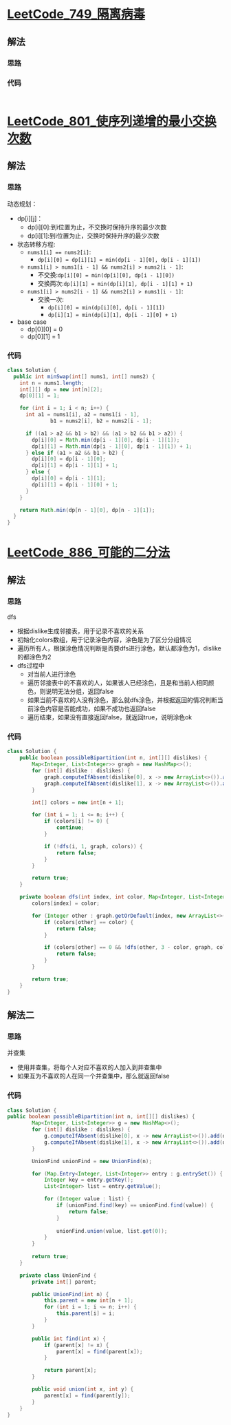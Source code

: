 # [LeetCode_749_隔离病毒](https://leetcode.cn/problems/contain-virus/)
## 解法
### 思路

### 代码
```java

```
# [LeetCode_801_使序列递增的最小交换次数](https://leetcode.cn/problems/minimum-swaps-to-make-sequences-increasing/)
## 解法
### 思路
动态规划：
- dp[i][j]：
  - dp[i][0]:到i位置为止，不交换时保持升序的最少次数
  - dp[i][1]:到i位置为止，交换时保持升序的最少次数
- 状态转移方程:
  - `nums1[i] == nums2[i]`:
    - `dp[i][0] = dp[i][1] = min(dp[i - 1][0], dp[i - 1][1])`
  - `nums1[i] > nums1[i - 1] && nums2[i] > nums2[i - 1]`:
    - 不交换:`dp[i][0] = min(dp[i][0], dp[i - 1][0])`
    - 交换两次:`dp[i][1] = min(dp[i][1], dp[i - 1][1] + 1)`
  - `nums1[i] > nums2[i - 1] && nums2[i] > nums1[i - 1]`:
    - 交换一次:
      - `dp[i][0] = min(dp[i][0], dp[i - 1][1])`
      - `dp[i][1] = min(dp[i][1], dp[i - 1][0] + 1)`
- base case
  - dp[0][0] = 0
  - dp[0][1] = 1
### 代码
```java
class Solution {
  public int minSwap(int[] nums1, int[] nums2) {
    int n = nums1.length;
    int[][] dp = new int[n][2];
    dp[0][1] = 1;

    for (int i = 1; i < n; i++) {
      int a1 = nums1[i], a2 = nums1[i - 1],
              b1 = nums2[i], b2 = nums2[i - 1];

      if ((a1 > a2 && b1 > b2) && (a1 > b2 && b1 > a2)) {
        dp[i][0] = Math.min(dp[i - 1][0], dp[i - 1][1]);
        dp[i][1] = Math.min(dp[i - 1][0], dp[i - 1][1]) + 1;
      } else if (a1 > a2 && b1 > b2) {
        dp[i][0] = dp[i - 1][0];
        dp[i][1] = dp[i - 1][1] + 1;
      } else {
        dp[i][0] = dp[i - 1][1];
        dp[i][1] = dp[i - 1][0] + 1;
      }
    }

    return Math.min(dp[n - 1][0], dp[n - 1][1]);
  }
}
```
# [LeetCode_886_可能的二分法](https://leetcode.cn/problems/possible-bipartition/)
## 解法
### 思路
dfs
- 根据dislike生成邻接表，用于记录不喜欢的关系
- 初始化colors数组，用于记录涂色内容，涂色是为了区分分组情况
- 遍历所有人，根据涂色情况判断是否要dfs进行涂色，默认都涂色为1，dislike的都涂色为2
- dfs过程中
  - 对当前人进行涂色
  - 遍历邻接表中的不喜欢的人，如果该人已经涂色，且是和当前人相同颜色，则说明无法分组，返回false
  - 如果当前不喜欢的人没有涂色，那么就dfs涂色，并根据返回的情况判断当前涂色内容是否能成功，如果不成功也返回false
  - 遍历结束，如果没有直接返回false，就返回true，说明涂色ok
### 代码
```java
class Solution {
    public boolean possibleBipartition(int n, int[][] dislikes) {
        Map<Integer, List<Integer>> graph = new HashMap<>();
        for (int[] dislike : dislikes) {
            graph.computeIfAbsent(dislike[0], x -> new ArrayList<>()).add(dislike[1]);
            graph.computeIfAbsent(dislike[1], x -> new ArrayList<>()).add(dislike[0]);
        }

        int[] colors = new int[n + 1];

        for (int i = 1; i <= n; i++) {
            if (colors[i] != 0) {
                continue;
            }

            if (!dfs(i, 1, graph, colors)) {
                return false;
            }
        }

        return true;
    }

    private boolean dfs(int index, int color, Map<Integer, List<Integer>> graph, int[] colors) {
        colors[index] = color;

        for (Integer other : graph.getOrDefault(index, new ArrayList<>())) {
            if (colors[other] == color) {
                return false;
            }

            if (colors[other] == 0 && !dfs(other, 3 - color, graph, colors)) {
                return false;
            }
        }

        return true;
    }
}
```
## 解法二
### 思路
并查集
- 使用并查集，将每个人对应不喜欢的人加入到并查集中
- 如果互为不喜欢的人在同一个并查集中，那么就返回false
### 代码
```java
class Solution {
public boolean possibleBipartition(int n, int[][] dislikes) {
        Map<Integer, List<Integer>> g = new HashMap<>();
        for (int[] dislike : dislikes) {
            g.computeIfAbsent(dislike[0], x -> new ArrayList<>()).add(dislike[1]);
            g.computeIfAbsent(dislike[1], x -> new ArrayList<>()).add(dislike[0]);
        }

        UnionFind unionFind = new UnionFind(n);

        for (Map.Entry<Integer, List<Integer>> entry : g.entrySet()) {
            Integer key = entry.getKey();
            List<Integer> list = entry.getValue();

            for (Integer value : list) {
                if (unionFind.find(key) == unionFind.find(value)) {
                    return false;
                }
                
                unionFind.union(value, list.get(0));
            }
        }
        
        return true;
    }

    private class UnionFind {
        private int[] parent;

        public UnionFind(int n) {
            this.parent = new int[n + 1];
            for (int i = 1; i <= n; i++) {
                this.parent[i] = i;
            }
        }

        public int find(int x) {
            if (parent[x] != x) {
                parent[x] = find(parent[x]);
            }

            return parent[x];
        }

        public void union(int x, int y) {
            parent[x] = find(parent[y]);
        }
    }
}
```